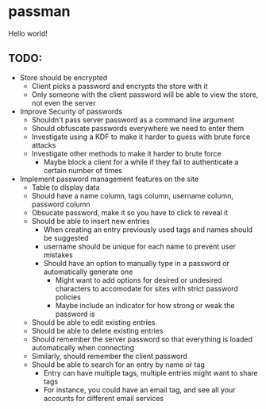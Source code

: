 # passman

Hello world!

## TODO:

* Store should be encrypted
    * Client picks a password and encrypts the store with it
    * Only someone with the client password will be able to view the store, not even the server
* Improve Security of passwords
    * Shouldn't pass server password as a command line argument
    * Should obfuscate passwords everywhere we need to enter them
    * Investigate using a KDF to make it harder to guess with brute force attacks
    * Investigate other methods to make it harder to brute force
        * Maybe block a client for a while if they fail to authenticate a certain number of times
* Implement password management features on the site
    * Table to display data
    * Should have a name column, tags column, username column, password column
    * Obsucate password, make it so you have to click to reveal it
    * Should be able to insert new entries
        * When creating an entry previously used tags and names should be suggested
        * username should be unique for each name to prevent user mistakes
        * Should have an option to manually type in a password or automatically generate one
            * Might want to add options for desired or undesired characters to accomodate for sites with strict password policies
            * Maybe include an indicator for how strong or weak the password is
    * Should be able to edit existing entries
    * Should be able to delete existing entries
    * Should remember the server password so that everything is loaded automatically when connecting
    * Similarly, should remember the client password
    * Should be able to search for an entry by name or tag
        * Entry can have multiple tags, multiple entries might want to share tags
        * For instance, you could have an email tag, and see all your accounts for different email services
